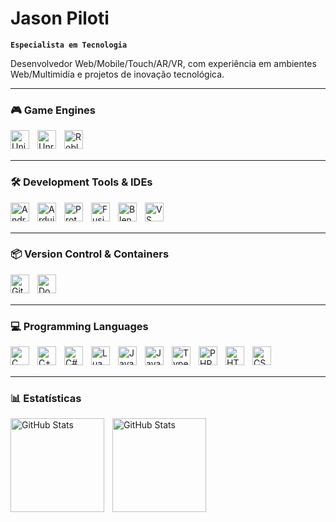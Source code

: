 #  Jason Piloti

**`Especialista em Tecnologia`**

Desenvolvedor Web/Mobile/Touch/AR/VR, com experiência em ambientes Web/Multimidía e projetos de inovação tecnológica.

---

### 🎮 Game Engines

<img src="https://cdn.jsdelivr.net/gh/devicons/devicon/icons/unity/unity-original.svg" align="left" title="Unity" alt="Unity" width="30px" style="padding-right:10px;" />
<img src="https://cdn.jsdelivr.net/gh/devicons/devicon/icons/unrealengine/unrealengine-original.svg" align="left" title="Unreal Engine" alt="Unreal Engine" width="30px" style="padding-right:10px;" />
<img src="https://i.pinimg.com/736x/7e/a1/65/7ea165670bc9c0844337266b454e6a02.jpg" align="left" title="Roblox" alt="Roblox" width="30px" style="padding-right:10px;" />

<br /><br />

---

### 🛠️ Development Tools & IDEs

<img src="https://cdn.jsdelivr.net/gh/devicons/devicon/icons/androidstudio/androidstudio-original.svg" align="left" title="Android Studio" alt="Android Studio" width="30px" style="padding-right:10px;" />
<img src="https://cdn.jsdelivr.net/gh/devicons/devicon/icons/arduino/arduino-original.svg" align="left" title="Arduino" alt="Arduino" width="30px" style="padding-right:10px;" />
<img src="https://upload.wikimedia.org/wikipedia/commons/thumb/e/e7/Protheus_logo.png/600px-Protheus_logo.png" align="left" title="Proteus" alt="Proteus" width="30px" style="padding-right:10px;" />
<img src="https://images.seeklogo.com/logo-png/48/1/autodesk-fusion-360-logo-png_seeklogo-482400.png" align="left"  title="Fusion 360" alt="Fusion 360" width="30px" style="padding-right:10px;" />
<img src="https://cdn.jsdelivr.net/gh/devicons/devicon/icons/blender/blender-original.svg" align="left" title="Blender" alt="Blender" width="30px" style="padding-right:10px;" />
<img src="https://cdn.jsdelivr.net/gh/devicons/devicon/icons/vscode/vscode-original.svg" align="left" title="VS Code" alt="VS Code" width="30px" style="padding-right:10px;" />

<br /><br />

---

### 📦 Version Control & Containers

<img src="https://cdn.jsdelivr.net/gh/devicons/devicon/icons/git/git-original.svg" align="left" title="Git" alt="Git" width="30px" style="padding-right:10px;" />
<img src="https://cdn.jsdelivr.net/gh/devicons/devicon/icons/docker/docker-original.svg" align="left" title="Docker" alt="Docker" width="30px" style="padding-right:10px;" />

<br /><br />

---

### 💻 Programming Languages

<img src="https://cdn.jsdelivr.net/gh/devicons/devicon/icons/c/c-original.svg" align="left" title="C" alt="C" width="30px" style="padding-right:10px;" />
<img src="https://cdn.jsdelivr.net/gh/devicons/devicon/icons/cplusplus/cplusplus-original.svg" align="left" title="C++" alt="C++" width="30px" style="padding-right:10px;" />
<img src="https://cdn.jsdelivr.net/gh/devicons/devicon/icons/csharp/csharp-original.svg" align="left" title="C#" alt="C#" width="30px" style="padding-right:10px;" />
<img src="https://upload.wikimedia.org/wikipedia/commons/c/cf/Lua-Logo.svg" align="left" title="Lua" alt="Lua" width="30px" style="padding-right:10px;" />
<img src="https://cdn.jsdelivr.net/gh/devicons/devicon/icons/java/java-original.svg" align="left" title="Java" alt="Java" width="30px" style="padding-right:10px;" />
<img src="https://cdn.jsdelivr.net/gh/devicons/devicon/icons/javascript/javascript-original.svg" align="left"  title="JavaScript" alt="JavaScript" width="30px" style="padding-right:10px;" />
<img src="https://cdn.jsdelivr.net/gh/devicons/devicon/icons/typescript/typescript-original.svg" align="left" title="TypeScript" alt="TypeScript" width="30px" style="padding-right:10px;" />
<img src="https://cdn.jsdelivr.net/gh/devicons/devicon/icons/php/php-original.svg" title="PHP" align="left" alt="PHP" width="30px" style="padding-right:10px;" />
<img src="https://cdn.jsdelivr.net/gh/devicons/devicon/icons/html5/html5-original.svg" align="left" title="HTML5" alt="HTML5" width="30px" style="padding-right:10px;" />
<img src="https://cdn.jsdelivr.net/gh/devicons/devicon/icons/css3/css3-original.svg" align="left" title="CSS3" alt="CSS3" width="30px" style="padding-right:10px;" />

<br /><br />

---

### 📊 Estatísticas


<img 
  align="left" 
  alt="GitHub Stats" 
  height="150" 
  style="padding-right: 10px;" 
  src="https://github-readme-stats.vercel.app/api?username=blackhonter&show_icons=true&theme=catppuccin_latte&include_all_commits=true&locale=pt-br" 
/>

<img 
  align="left" 
  alt="GitHub Stats" 
  height="150" 
  src="https://github-readme-stats.vercel.app/api/top-langs/?username=blackhonter&theme=catppuccin_latte&layout=compact&custom_title=Tecnologias&langs_count=9" 
/>

